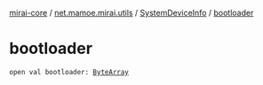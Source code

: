 [mirai-core](../../index.md) / [net.mamoe.mirai.utils](../index.md) / [SystemDeviceInfo](index.md) / [bootloader](./bootloader.md)

# bootloader

`open val bootloader: `[`ByteArray`](https://kotlinlang.org/api/latest/jvm/stdlib/kotlin/-byte-array/index.html)